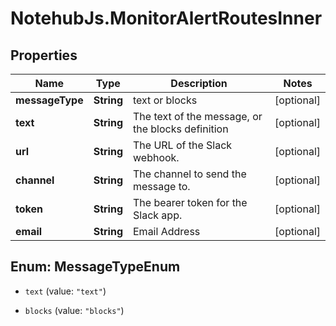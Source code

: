 # NotehubJs.MonitorAlertRoutesInner

## Properties

| Name            | Type       | Description                                       | Notes      |
| --------------- | ---------- | ------------------------------------------------- | ---------- |
| **messageType** | **String** | text or blocks                                    | [optional] |
| **text**        | **String** | The text of the message, or the blocks definition | [optional] |
| **url**         | **String** | The URL of the Slack webhook.                     | [optional] |
| **channel**     | **String** | The channel to send the message to.               | [optional] |
| **token**       | **String** | The bearer token for the Slack app.               | [optional] |
| **email**       | **String** | Email Address                                     | [optional] |

## Enum: MessageTypeEnum

- `text` (value: `"text"`)

- `blocks` (value: `"blocks"`)

